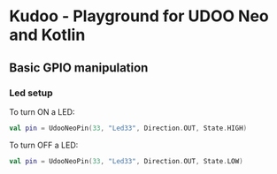 # Kudoo - Playground for UDOO Neo and Kotlin

## Basic GPIO manipulation

### Led setup

To turn ON a LED:

```kotlin
val pin = UdooNeoPin(33, "Led33", Direction.OUT, State.HIGH)
```

To turn OFF a LED:

```kotlin
val pin = UdooNeoPin(33, "Led33", Direction.OUT, State.LOW)
```
